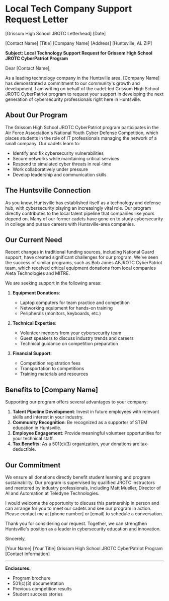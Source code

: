 # Local Tech Company Support Request Letter

[Grissom High School JROTC Letterhead]
[Date]

[Contact Name]
[Title]
[Company Name]
[Address]
[Huntsville, AL ZIP]

**Subject: Local Technology Support Request for Grissom High School JROTC CyberPatriot Program**

Dear [Contact Name],

As a leading technology company in the Huntsville area, [Company Name] has demonstrated a commitment to our community's growth and development. I am writing on behalf of the cadet-led Grissom High School JROTC CyberPatriot program to request your support in developing the next generation of cybersecurity professionals right here in Huntsville.

## About Our Program

The Grissom High School JROTC CyberPatriot program participates in the Air Force Association's National Youth Cyber Defense Competition, which places students in the role of IT professionals managing the network of a small company. Our cadets learn to:

- Identify and fix cybersecurity vulnerabilities
- Secure networks while maintaining critical services
- Respond to simulated cyber threats in real-time
- Work collaboratively under pressure
- Develop leadership and communication skills

## The Huntsville Connection

As you know, Huntsville has established itself as a technology and defense hub, with cybersecurity playing an increasingly vital role. Our program directly contributes to the local talent pipeline that companies like yours depend on. Many of our former cadets have gone on to study cybersecurity in college and pursue careers with Huntsville-area companies.

## Our Current Need

Recent changes in traditional funding sources, including National Guard support, have created significant challenges for our program. We've seen the success of similar programs, such as Bob Jones AFJROTC CyberPatriot team, which received critical equipment donations from local companies Aleta Technologies and MITRE.

We are seeking support in the following areas:

1. **Equipment Donations**:
   - Laptop computers for team practice and competition
   - Networking equipment for hands-on training
   - Peripherals (monitors, keyboards, etc.)

2. **Technical Expertise**:
   - Volunteer mentors from your cybersecurity team
   - Guest speakers to discuss industry trends and careers
   - Technical guidance on competition preparation

3. **Financial Support**:
   - Competition registration fees
   - Transportation to competitions
   - Training materials and resources

## Benefits to [Company Name]

Supporting our program offers several advantages to your company:

1. **Talent Pipeline Development**: Invest in future employees with relevant skills and interest in your industry.
2. **Community Recognition**: Be recognized as a supporter of STEM education in Huntsville.
3. **Employee Engagement**: Provide meaningful volunteer opportunities for your technical staff.
4. **Tax Benefits**: As a 501(c)(3) organization, your donations are tax-deductible.

## Our Commitment

We ensure all donations directly benefit student learning and program sustainability. Our program is supervised by qualified JROTC instructors and mentored by industry professionals, including Matt Mueller, Director of AI and Automation at Teledyne Technologies.

I would welcome the opportunity to discuss this partnership in person and can arrange for you to meet our cadets and see our program in action. Please contact me at [phone number] or [email] to schedule a conversation.

Thank you for considering our request. Together, we can strengthen Huntsville's position as a leader in cybersecurity education and innovation.

Sincerely,

[Your Name]
[Your Title]
Grissom High School JROTC CyberPatriot Program
[Contact Information]

---

**Enclosures:**
- Program brochure
- 501(c)(3) documentation
- Previous competition results
- Student success stories
